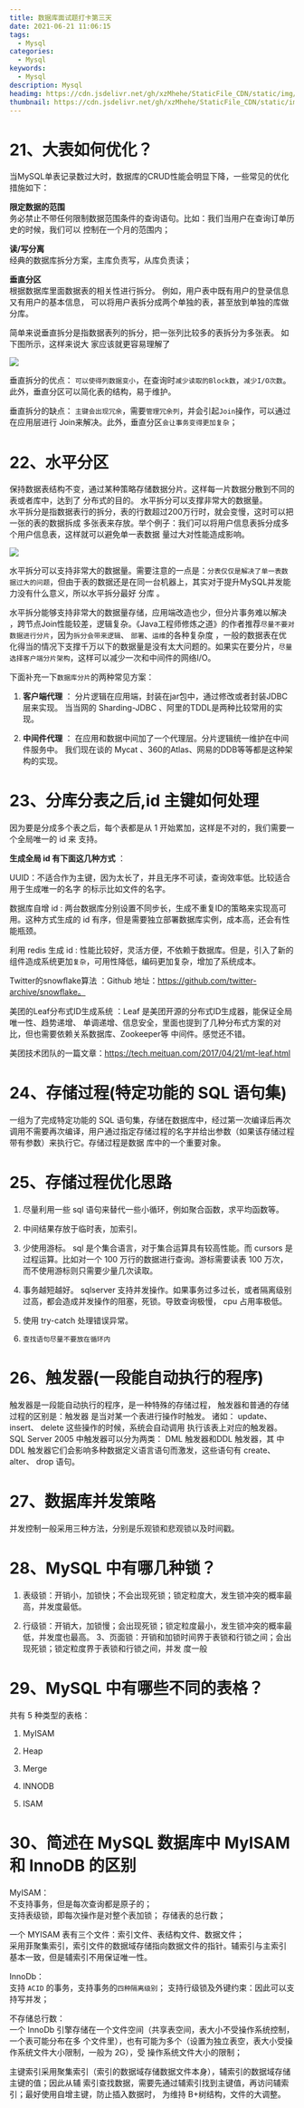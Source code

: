 ```yaml
---
title: 数据库面试题打卡第三天
date: 2021-06-21 11:06:15
tags:
  - Mysql
categories:
  - Mysql
keywords:
  - Mysql
description: Mysql
headimg: https://cdn.jsdelivr.net/gh/xzMhehe/StaticFile_CDN/static/img/20210621111815.png
thumbnail: https://cdn.jsdelivr.net/gh/xzMhehe/StaticFile_CDN/static/img/20210621111815.png
---
```

# 21、大表如何优化？
当MySQL单表记录数过大时，数据库的CRUD性能会明显下降，一些常见的优化措施如下：

**限定数据的范围**      
务必禁止不带任何限制数据范围条件的查询语句。比如：我们当用户在查询订单历史的时候，我们可以 控制在一个月的范围内；

**读/写分离**       
经典的数据库拆分方案，主库负责写，从库负责读；

**垂直分区**      
根据数据库里面数据表的相关性进行拆分。 例如，用户表中既有用户的登录信息又有用户的基本信息， 可以将用户表拆分成两个单独的表，甚至放到单独的库做分库。

简单来说垂直拆分是指数据表列的拆分，把一张列比较多的表拆分为多张表。 如下图所示，这样来说大 家应该就更容易理解了

![](https://cdn.jsdelivr.net/gh/xzMhehe/StaticFile_CDN/static/img/fenkuone.png)

垂直拆分的优点： `可以使得列数据变小`，在查询时`减少读取的Block数`，`减少I/O次数`。此外，垂直分区可以简化表的结构，易于维护。

垂直拆分的缺点： `主键会出现冗余`，需要`管理冗余列`，并会引起`Join`操作，可以通过在应用层进行 Join来解决。此外，垂直分区`会让事务变得更加复杂`；

# 22、水平分区
保持数据表结构不变，通过某种策略存储数据分片。这样每一片数据分散到不同的表或者库中，达到了 分布式的目的。 水平拆分可以支撑非常大的数据量。              
水平拆分是指数据表行的拆分，表的行数超过200万行时，就会变慢，这时可以把一张的表的数据拆成 多张表来存放。举个例子：我们可以将用户信息表拆分成多个用户信息表，这样就可以避免单一表数据 量过大对性能造成影响。

![](https://cdn.jsdelivr.net/gh/xzMhehe/StaticFile_CDN/static/img/shuipingone.png)

水平拆分可以支持非常大的数据量。需要注意的一点是：`分表仅仅是解决了单一表数据过大的问题`，但由于表的数据还是在同一台机器上，其实对于提升MySQL并发能力没有什么意义，所以水平拆分最好 分库 。

水平拆分能够支持非常大的数据量存储，应用端改造也少，但分片事务难以解决 ，跨节点Join性能较差，逻辑复杂。《Java工程师修炼之道》的作者推荐`尽量不要对数据进行分片`，因为`拆分会带来逻辑`、 `部署`、`运维`的各种复杂度 ，一般的数据表在优化得当的情况下支撑千万以下的数据量是没有太大问题的。如果实在要分片，`尽量选择客户端分片架构`，这样可以减少一次和中间件的网络I/O。


下面补充一下`数据库分片`的两种常见方案：                   
1. **客户端代理** ： 分片逻辑在应用端，封装在jar包中，通过修改或者封装JDBC层来实现。 当当网的 Sharding-JDBC 、阿里的TDDL是两种比较常用的实现。

2. **中间件代理** ： 在应用和数据中间加了一个代理层。分片逻辑统一维护在中间件服务中。 我们现在谈的 Mycat 、360的Atlas、网易的DDB等等都是这种架构的实现。


# 23、分库分表之后,id 主键如何处理

因为要是分成多个表之后，每个表都是从 1 开始累加，这样是不对的，我们需要一个全局唯一的 id 来 支持。

**生成全局 id 有下面这几种方式** ：          

UUID：不适合作为主键，因为太长了，并且无序不可读，查询效率低。比较适合用于生成唯一的名字 的标示比如文件的名字。

数据库自增 id : 两台数据库分别设置不同步长，生成不重复ID的策略来实现高可用。这种方式生成的 id 有序，但是需要独立部署数据库实例，成本高，还会有性能瓶颈。

利用 redis 生成 id : 性能比较好，灵活方便，不依赖于数据库。但是，引入了新的组件造成系统更加`复杂`，可用性降低，编码更加复杂，增加了系统成本。

Twitter的snowﬂake算法 ：Github 地址：https://github.com/twitter-archive/snowﬂake。

美团的Leaf分布式ID生成系统 ：Leaf 是美团开源的分布式ID生成器，能保证全局唯一性、趋势递增、 单调递增、信息安全，里面也提到了几种分布式方案的对比，但也需要依赖关系数据库、Zookeeper等 中间件。感觉还不错。

美团技术团队的一篇文章：https://tech.meituan.com/2017/04/21/mt-leaf.html

# 24、存储过程(特定功能的 SQL 语句集)
一组为了完成特定功能的 SQL 语句集，存储在数据库中，经过第一次编译后再次调用不需要再次编译，用户通过指定存储过程的名字并给出参数（如果该存储过程带有参数）来执行它。存储过程是数据 库中的一个重要对象。

# 25、存储过程优化思路

1. 尽量利用一些 sql 语句来替代一些小循环，例如聚合函数，求平均函数等。

2. 中间结果存放于临时表，加索引。

3. 少使用游标。 sql 是个集合语言，对于集合运算具有较高性能。而 cursors 是过程运算。比如对一个 100 万行的数据进行查询。游标需要读表 100 万次，而不使用游标则只需要少量几次读取。

4. 事务越短越好。 sqlserver 支持并发操作。如果事务过多过长，或者隔离级别过高，都会造成并发操作的阻塞，死锁。导致查询极慢， cpu 占用率极低。

5. 使用 try-catch 处理错误异常。

6. `查找语句尽量不要放在循环内`




# 26、触发器(一段能自动执行的程序)
触发器是一段能自动执行的程序，是一种特殊的存储过程， 触发器和普通的存储过程的区别是：触发器 是当对某一个表进行操作时触发。 诸如： update、 insert、 delete 这些操作的时候，系统会自动调用 执行该表上对应的触发器。 SQL Server 2005 中触发器可以分为两类： DML 触发器和DDL 触发器，其 中 DDL 触发器它们会影响多种数据定义语言语句而激发，这些语句有 create、alter、 drop 语句。


# 27、数据库并发策略
并发控制一般采用三种方法，分别是乐观锁和悲观锁以及时间戳。

# 28、MySQL 中有哪几种锁？
1. 表级锁：开销小，加锁快；不会出现死锁；锁定粒度大，发生锁冲突的概率最高，并发度最低。

2. 行级锁：开销大，加锁慢；会出现死锁；锁定粒度最小，发生锁冲突的概率最低，并发度也最高。 3、页面锁：开销和加锁时间界于表锁和行锁之间；会出现死锁；锁定粒度界于表锁和行锁之间，并发 度一般

# 29、MySQL 中有哪些不同的表格？
共有 5 种类型的表格：         
1. MyISAM

2. Heap

3. Merge

4. INNODB

5. ISAM


# 30、简述在 MySQL 数据库中 MyISAM 和 InnoDB 的区别
MyISAM：          
不支持事务，但是每次查询都是原子的；           
支持表级锁，即每次操作是对整个表加锁； 存储表的总行数；

一个 MYISAM 表有三个文件：索引文件、表结构文件、数据文件；            
采用菲聚集索引，索引文件的数据域存储指向数据文件的指针。辅索引与主索引 基本一致，但是辅索引不用保证唯一性。

InnoDb：       
支持 `ACID` 的事务，支持事务的`四种隔离级别`； 支持行级锁及外键约束：因此可以支持写并发；

不存储总行数：          
一个 InnoDb 引擎存储在一个文件空间（共享表空间，表大小不受操作系统控制，一个表可能分布在多 个文件里），也有可能为多个（设置为独立表空，表大小受操作系统文件大小限制，一般为 2G），受 操作系统文件大小的限制；

主键索引采用聚集索引（索引的数据域存储数据文件本身），辅索引的数据域存储主键的值；因此从辅 索引查找数据，需要先通过辅索引找到主键值，再访问辅索引；最好使用自增主键，防止插入数据时， 为维持 B+树结构，文件的大调整。




